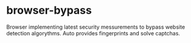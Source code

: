 # browser-bypass
Browser implementing latest security messurements to bypass website detection algorythms. Auto provides fingerprints and solve captchas.
